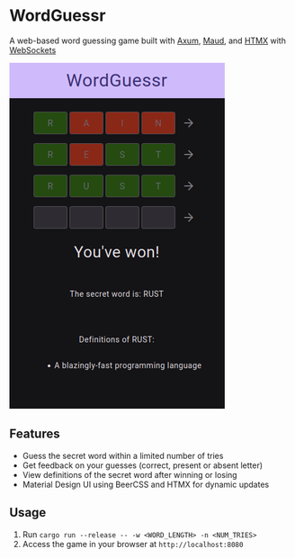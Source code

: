 # WordGuessr

A web-based word guessing game built with [Axum](https://github.com/tokio-rs/axum), [Maud](https://maud.lambda.xyz/), and [HTMX](https://htmx.org/) with [WebSockets](https://htmx.org/extensions/ws/)

![webpage demo](image.png)

## Features

-   Guess the secret word within a limited number of tries
-   Get feedback on your guesses (correct, present or absent letter)
-   View definitions of the secret word after winning or losing
-   Material Design UI using BeerCSS and HTMX for dynamic updates

## Usage

1.  Run `cargo run --release -- -w <WORD_LENGTH> -n <NUM_TRIES>`
2.  Access the game in your browser at `http://localhost:8080`
